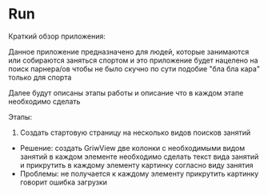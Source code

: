 # Run
Краткий обзор приложения:

Данное приложение предназначено для людей, которые занимаются или собираются заняться спортом и это приложение будет нацелено на поиск парнера/ов чтобы не было скучно 
по сути подобие "бла бла кара" только для спорта


Далее будут описаны этапы работы и описание что в каждом этапе необходимо сделать

Этапы:
1. Создать стартовую страницу на несколько видов поисков занятий 
- Решение: создать GriwView две колонки с необходимыми видом занятий в каждом элементе необходимо сделать текст вида занятий и прикрутить в каждому элементу картинку согласно виду занятия
- Проблемы: не получается к каждому элементу прикрутить картинку говорит ошибка загрузки
